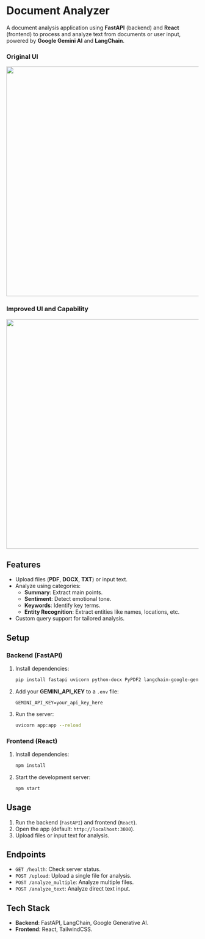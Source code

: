 # **Document Analyzer**

A document analysis application using **FastAPI** (backend) and **React** (frontend) to process and analyze text from documents or user input, powered by **Google Gemini AI** and **LangChain**.

### Original UI

<img src="https://github.com/user-attachments/assets/ac83669c-e14f-4b44-8551-3145ea81abcd" width="600" />

### Improved UI and Capability

<img src="https://github.com/user-attachments/assets/f87967a4-bce5-4fee-86d3-193dbb07f755" width="600" />

## **Features**
- Upload files (**PDF**, **DOCX**, **TXT**) or input text.
- Analyze using categories:
  - **Summary**: Extract main points.
  - **Sentiment**: Detect emotional tone.
  - **Keywords**: Identify key terms.
  - **Entity Recognition**: Extract entities like names, locations, etc.
- Custom query support for tailored analysis.

## **Setup**

### **Backend (FastAPI)**
1. Install dependencies:
   ```bash
   pip install fastapi uvicorn python-docx PyPDF2 langchain-google-genai langchain-core langchain-community faiss-gpu
   ```
2. Add your **GEMINI_API_KEY** to a `.env` file:
   ```
   GEMINI_API_KEY=your_api_key_here
   ```
3. Run the server:
   ```bash
   uvicorn app:app --reload
   ```

### **Frontend (React)**
1. Install dependencies:
   ```bash
   npm install
   ```
2. Start the development server:
   ```bash
   npm start
   ```

## **Usage**
1. Run the backend (`FastAPI`) and frontend (`React`).
2. Open the app (default: `http://localhost:3000`).
3. Upload files or input text for analysis.

## **Endpoints**
- `GET /health`: Check server status.
- `POST /upload`: Upload a single file for analysis.
- `POST /analyze_multiple`: Analyze multiple files.
- `POST /analyze_text`: Analyze direct text input.

## **Tech Stack**
- **Backend**: FastAPI, LangChain, Google Generative AI.
- **Frontend**: React, TailwindCSS.


